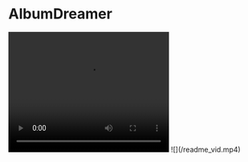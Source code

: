 # AlbumDreamer
<video width="320" height="240" controls>
  <source src="/readme_vid.mp4" type="video/mp4">
</video>
![](/readme_vid.mp4)
